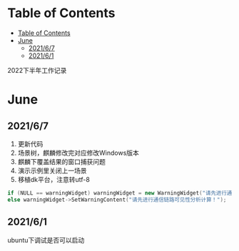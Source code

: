 # Table of Contents
- [Table of Contents](#table-of-contents)
- [June](#june)
  - [2021/6/7](#202167)
  - [2021/6/1](#202161)


2022下半年工作记录
<!--more-->

# June
## 2021/6/7
1. 更新代码
2. 场景树，麒麟修改完对应修改Windows版本
3. 麒麟下覆盖结果的窗口捕获问题
4. 演示示例里关闭上一场景
5. 移植dk平台，注意转utf-8

```cpp
if (NULL == warningWidget) warningWidget = new WarningWidget("请先进行通信链路可见性分析计算！");
else warningWidget->SetWarningContent("请先进行通信链路可见性分析计算！");
```
## 2021/6/1
ubuntu下调试是否可以启动